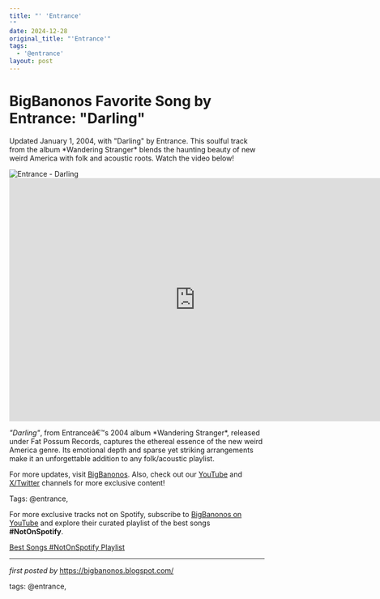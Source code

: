 ```yaml
---
title: "' 'Entrance'
'"
date: 2024-12-28
original_title: "'Entrance'"
tags:
  - '@entrance'
layout: post
---
```

<!-- Title of the Post -->
<h1 >BigBanonos Favorite Song by Entrance: "Darling"</h1> <!-- Introductory Text -->
<p >Updated January 1, 2004, with "Darling" by Entrance. This soulful track from the album *Wandering Stranger* blends the haunting beauty of new weird America with folk and acoustic roots. Watch the video below!</p> <!-- Featured Image -->
<div > <img src="https://i.ytimg.com/vi/T939u9LXzbE/maxresdefault.jpg" alt="Entrance - Darling" />
</div> <!-- YouTube Video Embed -->
<div > <iframe width="733" height="480" src="https://www.youtube.com/embed/70IAhRo1cAQ" title="Darling" frameborder="0" allow="accelerometer; autoplay; clipboard-write; encrypted-media; gyroscope; picture-in-picture; web-share" referrerpolicy="strict-origin-when-cross-origin" allowfullscreen></iframe>
</div> <!-- Song Information -->
<div > <p><em>"Darling"</em>, from Entranceâ€™s 2004 album *Wandering Stranger*, released under Fat Possum Records, captures the ethereal essence of the new weird America genre. Its emotional depth and sparse yet striking arrangements make it an unforgettable addition to any folk/acoustic playlist.</p>
</div> <!-- Footer Links -->
<div > <p>For more updates, visit <a href="https://bigbanonos.blogspot.com/" target="_blank">BigBanonos</a>. Also, check out our <a href="https://www.youtube.com/@BigBanonos" target="_blank">YouTube</a> and <a href="https://x.com/bigbanonos" target="_blank">X/Twitter</a> channels for more exclusive content!</p>
</div> <!-- Tags -->
<p >Tags: @entrance,</p>


<!--Subscribe and Playlist Links-->
<div>
    <p>For more exclusive tracks not on Spotify, subscribe to <a href="https://www.youtube.com/@BigBanonos" target="_blank">BigBanonos on YouTube</a> and explore their curated playlist of the best songs <strong>#NotOnSpotify</strong>.</p>
    <p><a href="https://www.youtube.com/playlist?list=PLtuNtuTatqI0kFahUCbtbfenC_ET5O_tr" target="_blank">Best Songs #NotOnSpotify Playlist<br /></a></p></div>

<hr />

<p><em>first posted by</em> <a href="https://bigbanonos.blogspot.com/" rel="noopener" target="_new">https://bigbanonos.blogspot.com/</a></p>

<p>tags: @entrance,</p>
